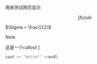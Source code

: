 <head>
    <meta charset="UTF-8">
    <meta name="viewport" content="width=device-width, initial-scale=1.0">
    <title>test</title>
    <link rel="stylesheet" href="https://raw.githubusercontent.com/SuoRuGithub/zzBlog/main/styles_note.css">
    <script src="https://raw.githubusercontent.com/SuoRuGithub/zzBlog/main/Scripts/callout.js"></script>
    <script type="text/x-mathjax-config">
    MathJax.Hub.Config({ TeX: { equationNumbers: { autoNumber: "all" } } });
    </script>
    <script type="text/x-mathjax-config">
    MathJax.Hub.Config({tex2jax: {
            inlineMath: [ ['$','$'], ["\\(","\\)"] ],
            processEscapes: true
          }
        });
    </script>
    <script src="https://cdn.mathjax.org/mathjax/latest/MathJax.js?config=TeX-AMS-MML_HTMLorMML" type="text/javascript">
    </script>    
</head>


用来测试网页显示

$$
\int f(x) dx
$$

$\Sigma = \frac{}{2}$

>[!note]
>这是一个callout
> $\int$

```cpp
cout << "hello!" <<endl;
```



